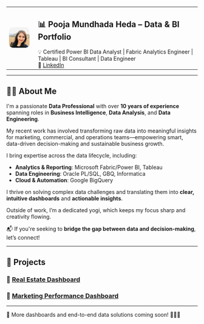 <table>
  <tr>
    <td style="text-align: center; vertical-align: middle; padding-right: 15px;">
      <img src="./image.png" alt="Pooja Mundhada Heda" width="100" style="border-radius: 10px;" />
    </td>
    <td style="vertical-align: top;">
      <h2>📊 Pooja Mundhada Heda – Data & BI Portfolio</h2>
      💡 Certified Power BI Data Analyst | Fabric Analytics Engineer | Tableau | BI Consultant | Data Engineer  
      <br>
      🔗 <a href="https://www.linkedin.com/in/pooja-mundhada/">LinkedIn</a>
    </td>
  </tr>
</table>

---

## 👩‍💼 About Me

I'm a passionate **Data Professional** with over **10 years of experience** spanning roles in **Business Intelligence**, **Data Analysis**, and **Data Engineering**.

My recent work has involved transforming raw data into meaningful insights for marketing, commercial, and operations teams—empowering smart, data-driven decision-making and sustainable business growth.

I bring expertise across the data lifecycle, including:

- **Analytics & Reporting**: Microsoft Fabric/Power BI, Tableau
- **Data Engineering**: Oracle PL/SQL, GBQ, Informatica
- **Cloud & Automation**: Google BigQuery  

I thrive on solving complex data challenges and translating them into **clear, intuitive dashboards** and **actionable insights**.

Outside of work, I’m a dedicated yogi, which keeps my focus sharp and creativity flowing.

📬 If you're seeking to **bridge the gap between data and decision-making**, let’s connect!

---

## 🧭 Projects

### 🔹 [Real Estate Dashboard](./Real-Estate-Project/README.md)

### 🔹 [Marketing Performance Dashboard](./Marketing-Performance-Project/README.md)

---

📌 More dashboards and end-to-end data solutions coming soon! 🚀🚀🚀
